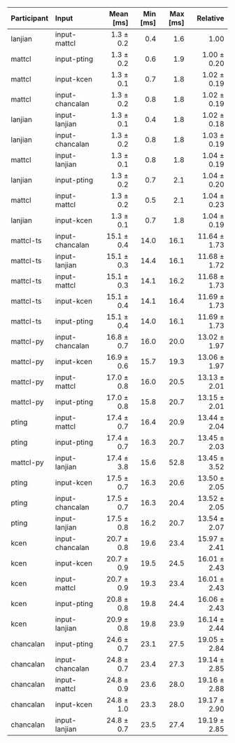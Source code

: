 | Participant | Input | Mean [ms] | Min [ms] | Max [ms] | Relative |
|:---|:---|---:|---:|---:|---:|
| lanjian | input-mattcl | 1.3 ± 0.2 | 0.4 | 1.6 | 1.00 |
| mattcl | input-pting | 1.3 ± 0.2 | 0.6 | 1.9 | 1.00 ± 0.20 |
| mattcl | input-kcen | 1.3 ± 0.1 | 0.7 | 1.8 | 1.02 ± 0.19 |
| mattcl | input-chancalan | 1.3 ± 0.2 | 0.8 | 1.8 | 1.02 ± 0.19 |
| lanjian | input-lanjian | 1.3 ± 0.1 | 0.4 | 1.8 | 1.02 ± 0.18 |
| lanjian | input-chancalan | 1.3 ± 0.2 | 0.8 | 1.8 | 1.03 ± 0.19 |
| mattcl | input-lanjian | 1.3 ± 0.1 | 0.8 | 1.8 | 1.04 ± 0.19 |
| lanjian | input-pting | 1.3 ± 0.2 | 0.7 | 2.1 | 1.04 ± 0.20 |
| mattcl | input-mattcl | 1.3 ± 0.2 | 0.5 | 2.1 | 1.04 ± 0.23 |
| lanjian | input-kcen | 1.3 ± 0.1 | 0.7 | 1.8 | 1.04 ± 0.19 |
| mattcl-ts | input-chancalan | 15.1 ± 0.4 | 14.0 | 16.1 | 11.64 ± 1.73 |
| mattcl-ts | input-lanjian | 15.1 ± 0.3 | 14.4 | 16.1 | 11.68 ± 1.72 |
| mattcl-ts | input-mattcl | 15.1 ± 0.3 | 14.1 | 16.2 | 11.68 ± 1.73 |
| mattcl-ts | input-kcen | 15.1 ± 0.4 | 14.1 | 16.4 | 11.69 ± 1.73 |
| mattcl-ts | input-pting | 15.1 ± 0.4 | 14.0 | 16.1 | 11.69 ± 1.73 |
| mattcl-py | input-chancalan | 16.8 ± 0.7 | 16.0 | 20.0 | 13.02 ± 1.97 |
| mattcl-py | input-kcen | 16.9 ± 0.6 | 15.7 | 19.3 | 13.06 ± 1.97 |
| mattcl-py | input-mattcl | 17.0 ± 0.8 | 16.0 | 20.5 | 13.13 ± 2.01 |
| mattcl-py | input-pting | 17.0 ± 0.8 | 15.8 | 20.7 | 13.15 ± 2.01 |
| pting | input-mattcl | 17.4 ± 0.7 | 16.4 | 20.9 | 13.44 ± 2.04 |
| pting | input-pting | 17.4 ± 0.7 | 16.3 | 20.7 | 13.45 ± 2.03 |
| mattcl-py | input-lanjian | 17.4 ± 3.8 | 15.6 | 52.8 | 13.45 ± 3.52 |
| pting | input-kcen | 17.5 ± 0.7 | 16.3 | 20.6 | 13.50 ± 2.05 |
| pting | input-chancalan | 17.5 ± 0.7 | 16.3 | 20.4 | 13.52 ± 2.05 |
| pting | input-lanjian | 17.5 ± 0.8 | 16.2 | 20.7 | 13.54 ± 2.07 |
| kcen | input-chancalan | 20.7 ± 0.8 | 19.6 | 23.4 | 15.97 ± 2.41 |
| kcen | input-kcen | 20.7 ± 0.9 | 19.5 | 24.5 | 16.01 ± 2.43 |
| kcen | input-mattcl | 20.7 ± 0.9 | 19.3 | 23.4 | 16.01 ± 2.43 |
| kcen | input-pting | 20.8 ± 0.8 | 19.8 | 24.4 | 16.06 ± 2.43 |
| kcen | input-lanjian | 20.9 ± 0.8 | 19.8 | 23.9 | 16.14 ± 2.44 |
| chancalan | input-pting | 24.6 ± 0.7 | 23.1 | 27.5 | 19.05 ± 2.84 |
| chancalan | input-chancalan | 24.8 ± 0.7 | 23.4 | 27.3 | 19.14 ± 2.85 |
| chancalan | input-mattcl | 24.8 ± 0.9 | 23.6 | 28.0 | 19.16 ± 2.88 |
| chancalan | input-kcen | 24.8 ± 1.0 | 23.3 | 28.0 | 19.17 ± 2.90 |
| chancalan | input-lanjian | 24.8 ± 0.7 | 23.5 | 27.4 | 19.19 ± 2.85 |
